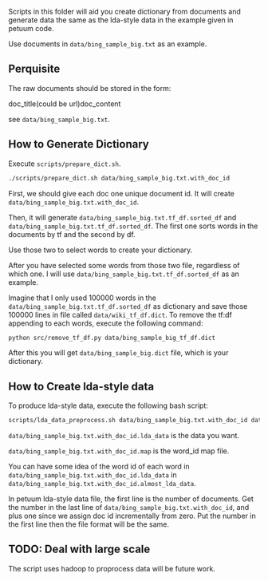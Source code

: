 Scripts in this folder will aid you create dictionary from documents and
generate data the same as the lda-style data in the example given in petuum
code.

Use documents in `data/bing_sample_big.txt` as an example.

## Perquisite
The raw documents should be stored in the form:

doc_title(could be url)<tab>doc_content

see `data/bing_sample_big.txt`.

## How to Generate Dictionary
Execute `scripts/prepare_dict.sh`.

```bash
./scripts/prepare_dict.sh data/bing_sample_big.txt.with_doc_id
```

First, we should give each doc one unique document id. It will create
`data/bing_sample_big.txt.with_doc_id`.

Then, it will generate `data/bing_sample_big.txt.tf_df.sorted_df` and 
`data/bing_sample_big.txt.tf_df.sorted_df`. The first one sorts words in the
documents by tf and the second by df.

Use those two to select words to create your dictionary.

After you have selected some words from those two file, regardless of which
one. I will use `data/bing_sample_big.txt.tf_df.sorted_df` as an example.

Imagine that I only used 100000 words in the
`data/bing_sample_big.txt.tf_df.sorted_df` as dictionary and save those 100000
lines in file called `data/wiki_tf_df.dict`. To remove the
<tab>tf:df appending to each words, execute the following command:

```bash
python src/remove_tf_df.py data/bing_sample_big_tf_df.dict
```

After this you will get `data/bing_sample_big.dict` file, which is your
dictionary.

## How to Create lda-style data
To produce lda-style data, execute the following bash script:
```bash
scripts/lda_data_preprocess.sh data/bing_sample_big.txt.with_doc_id data/bing_sample_big.dict
```
`data/bing_sample_big.txt.with_doc_id.lda_data` is the data you want.

`data/bing_sample_big.txt.with_doc_id.map` is the word_id map file.

You can have some idea of the word id of each word in `data/bing_sample_big.txt.with_doc_id.lda_data`
in `data/bing_sample_big.txt.with_doc_id.almost_lda_data`.

In petuum lda-style data file, the first line is the number of documents. Get
the number in the last line of `data/bing_sample_big.txt.with_doc_id`, and plus
one since we assign doc id incrementally from zero. Put the number in the first
line then the file format will be the same.

## TODO: Deal with large scale
The script uses hadoop to proprocess data will be future work.
